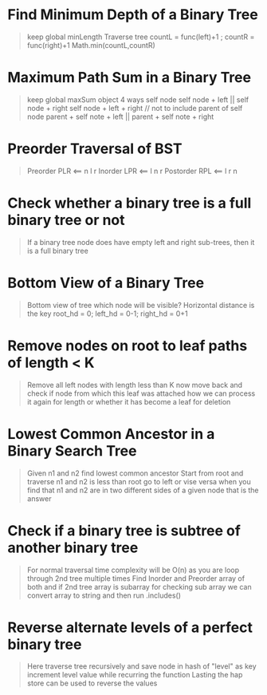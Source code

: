 # Find Minimum Depth of a Binary Tree
> keep global minLength
> Traverse tree countL = func(left)+1 ; countR = func(right)+1
> Math.min(countL,countR)

# Maximum Path Sum in a Binary Tree
> keep global maxSum object
> 4 ways
> self node
> self node + left || self node + right
> self node + left + right // not to include parent of self node
> parent + self note + left || parent + self note + right

# Preorder Traversal of BST
> Preorder PLR <== n l r
> Inorder LPR <== l n r
> Postorder RPL <== l r n

# Check whether a binary tree is a full binary tree or not
> If a binary tree node does have empty left and right sub-trees, then it is a full binary tree

# Bottom View of a Binary Tree
> Bottom view of tree which node will be visible?
> Horizontal distance is the key root_hd = 0; left_hd = 0-1; right_hd = 0+1

# Remove nodes on root to leaf paths of length < K
> Remove all left nodes with length less than K
> now move back and check if node from which this leaf was attached how we can process it again for length
> or whether it has become a leaf for deletion

# Lowest Common Ancestor in a Binary Search Tree
> Given n1 and n2 find lowest common ancestor
> Start from root and traverse
> n1 and n2 is less than root go to left or vise versa
> when you find that n1 and n2 are in two different sides of a given node that is the answer

# Check if a binary tree is subtree of another binary tree
> For normal traversal time complexity will be O(n) as you are loop through 2nd tree multiple times
> Find Inorder and Preorder array of both and if 2nd tree array is subarray
> for checking sub array we can convert array to string and then run .includes()

# Reverse alternate levels of a perfect binary tree
> Here traverse tree recursively and save node in hash of "level" as key
> increment level value while recurring the function
> Lasting the hap store can be used to reverse the values